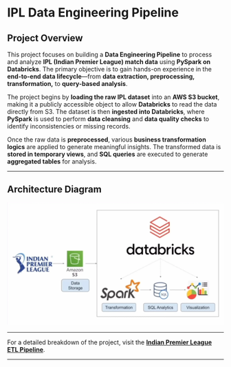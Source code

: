 # IPL Data Engineering Pipeline  

## Project Overview  
This project focuses on building a **Data Engineering Pipeline** to process and analyze **IPL (Indian Premier League) match data** using **PySpark on Databricks**. The primary objective is to gain hands-on experience in the **end-to-end data lifecycle**—from **data extraction, preprocessing, transformation,** to **query-based analysis**.

The project begins by **loading the raw IPL dataset** into an **AWS S3 bucket**, making it a publicly accessible object to allow **Databricks** to read the data directly from S3. The dataset is then **ingested into Databricks**, where **PySpark** is used to perform **data cleansing** and **data quality checks** to identify inconsistencies or missing records.  

Once the raw data is **preprocessed**, various **business transformation logics** are applied to generate meaningful insights. The transformed data is **stored in temporary views**, and **SQL queries** are executed to generate **aggregated tables** for analysis.  

---

## **Architecture Diagram**  

![IPL Data Engineering Architecture](https://github.com/suryadeipreddyk/ipl-data-engineering-pipeline/blob/cf3987640a41b47aff45ec590df22b73930d38ee/IPL%20Data%20Engineering%20Architecture.png)  

---

For a detailed breakdown of the project, visit the [**Indian Premier League ETL Pipeline**](https://devengine.notion.site/Indian-Premier-League-ETL-Pipeline-1af32fa5808880108fe8c1562c7806f1?pvs=4).

---

